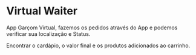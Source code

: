 # Virtual Waiter

App Garçom Virtual, fazemos os pedidos através do App e podemos verificar sua localização e Status.


Encontrar o cardápio, o valor final e os produtos adicionados ao carrinho.